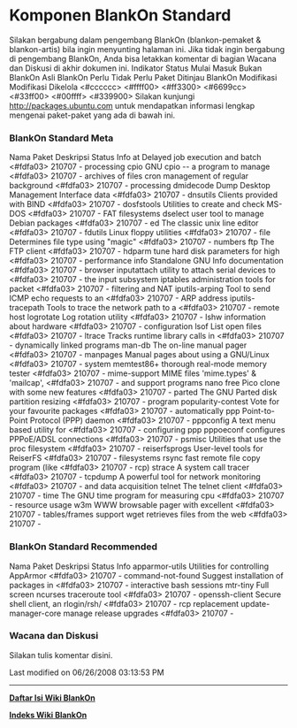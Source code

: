# Komponen BlankOn Standard
Silakan bergabung dalam pengembang BlankOn (​blankon-pemaket & ​blankon-artis)
bila ingin menyunting halaman ini. Jika tidak ingin bergabung di pengembang
BlankOn, Anda bisa letakkan komentar di bagian Wacana dan Diskusi di akhir
dokumen ini.
Indikator
Status
Mulai     Masuk     Bukan BlankOn Asli BlankOn Perlu      Tidak Perlu Paket
Ditinjau  BlankOn                              Modifikasi Modifikasi  Dikelola
<#cccccc> <#ffff00> <#ff3300>     <#6699cc>    <#33ff00>  <#00ffff>   <#339900>
Silakan kunjungi ​http://packages.ubuntu.com untuk mendapatkan informasi
lengkap mengenai paket-paket yang ada di bawah ini.
### BlankOn Standard Meta
Nama Paket         Deskripsi                              Status           Info
at                 Delayed job execution and batch        <#fdfa03> 210707 -
                   processing
cpio               GNU cpio -- a program to manage        <#fdfa03> 210707 -
                   archives of files
cron               management of regular background       <#fdfa03> 210707 -
                   processing
dmidecode          Dump Desktop Management Interface data <#fdfa03> 210707 -
dnsutils           Clients provided with BIND             <#fdfa03> 210707 -
dosfstools         Utilities to create and check MS-DOS   <#fdfa03> 210707 -
                   FAT filesystems
dselect            user tool to manage Debian packages    <#fdfa03> 210707 -
ed                 The classic unix line editor           <#fdfa03> 210707 -
fdutils            Linux floppy utilities                 <#fdfa03> 210707 -
file               Determines file type using "magic"     <#fdfa03> 210707 -
                   numbers
ftp                The FTP client                         <#fdfa03> 210707 -
hdparm             tune hard disk parameters for high     <#fdfa03> 210707 -
                   performance
info               Standalone GNU Info documentation      <#fdfa03> 210707 -
                   browser
inputattach        utility to attach serial devices to    <#fdfa03> 210707 -
                   the input subsystem
iptables           administration tools for packet        <#fdfa03> 210707 -
                   filtering and NAT
iputils-arping     Tool to send ICMP echo requests to an  <#fdfa03> 210707 -
                   ARP address
iputils-tracepath  Tools to trace the network path to a   <#fdfa03> 210707 -
                   remote host
logrotate          Log rotation utility                   <#fdfa03> 210707 -
lshw               information about hardware             <#fdfa03> 210707 -
                   configuration
lsof               List open files                        <#fdfa03> 210707 -
ltrace             Tracks runtime library calls in        <#fdfa03> 210707 -
                   dynamically linked programs
man-db             The on-line manual pager               <#fdfa03> 210707 -
manpages           Manual pages about using a GNU/Linux   <#fdfa03> 210707 -
                   system
memtest86+         thorough real-mode memory tester       <#fdfa03> 210707 -
mime-support       MIME files 'mime.types' & 'mailcap',   <#fdfa03> 210707 -
                   and support programs
nano               free Pico clone with some new features <#fdfa03> 210707 -
parted             The GNU Parted disk partition resizing <#fdfa03> 210707 -
                   program
popularity-contest Vote for your favourite packages       <#fdfa03> 210707 -
                   automatically
ppp                Point-to-Point Protocol (PPP) daemon   <#fdfa03> 210707 -
pppconfig          A text menu based utility for          <#fdfa03> 210707 -
                   configuring ppp
pppoeconf          configures PPPoE/ADSL connections      <#fdfa03> 210707 -
psmisc             Utilities that use the proc filesystem <#fdfa03> 210707 -
reiserfsprogs      User-level tools for ReiserFS          <#fdfa03> 210707 -
                   filesystems
rsync              fast remote file copy program (like    <#fdfa03> 210707 -
                   rcp)
strace             A system call tracer                   <#fdfa03> 210707 -
tcpdump            A powerful tool for network monitoring <#fdfa03> 210707 -
                   and data acquisition
telnet             The telnet client                      <#fdfa03> 210707 -
time               The GNU time program for measuring cpu <#fdfa03> 210707 -
                   resource usage
w3m                WWW browsable pager with excellent     <#fdfa03> 210707 -
                   tables/frames support
wget               retrieves files from the web           <#fdfa03> 210707 -
### BlankOn Standard Recommended
Nama Paket          Deskripsi                           Status           Info
apparmor-utils      Utilities for controlling AppArmor  <#fdfa03> 210707 -
command-not-found   Suggest installation of packages in <#fdfa03> 210707 -
                    interactive bash sessions
mtr-tiny            Full screen ncurses traceroute tool <#fdfa03> 210707 -
openssh-client      Secure shell client, an rlogin/rsh/ <#fdfa03> 210707 -
                    rcp replacement
update-manager-core manage release upgrades             <#fdfa03> 210707 -
### Wacana dan Diskusi
Silakan tulis komentar disini.


Last modified on 06/26/2008 03:13:53 PM
 
---
[**Daftar Isi Wiki BlankOn**](/DaftarIsi/README.md)
 
[**Indeks Wiki BlankOn**](/Indeks.md)
